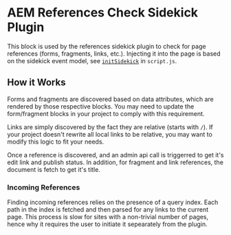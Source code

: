 # AEM References Check Sidekick Plugin

This block is used by the references sidekick plugin to check for page references (forms, fragments, links, etc.). Injecting it into the page is based on the sidekick event model, see [`initSidekick`](../../scripts/scripts.js#L134) in `script.js`.

## How it Works

Forms and fragments are discovered based on data attributes, which are rendered by those respective blocks. You may need to update the form/fragment blocks in your project to comply with this requirement.

Links are simply discovered by the fact they are relative (starts with `/`). If your project doesn't rewrite all local links to be relative, you may want to modify this logic to fit your needs.

Once a reference is discovered, and an admin api call is triggerred to get it's edit link and publish status. In addition, for fragment and link references, the document is fetch to get it's title.

### Incoming References

Finding incoming references relies on the presence of a query index. Each path in the index is fetched and then parsed for any links to the current page. This process is slow for sites with a non-trivial number of pages, hence why it requires the user to initiate it sepearately from the plugin.